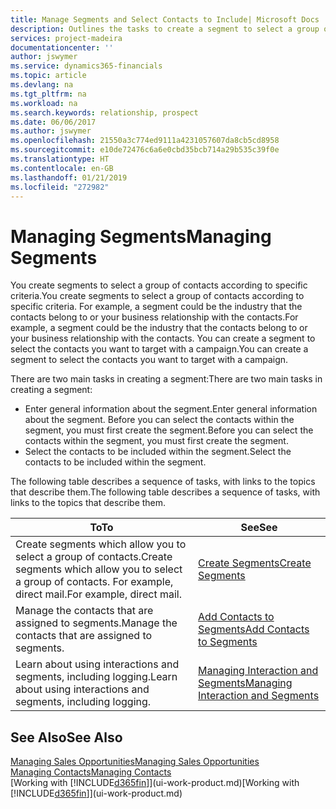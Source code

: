 ```yaml
---
title: Manage Segments and Select Contacts to Include| Microsoft Docs
description: Outlines the tasks to create a segment to select a group of contacts according to specific criteria, for example, contacts in a particular industry that you want to target.
services: project-madeira
documentationcenter: ''
author: jswymer
ms.service: dynamics365-financials
ms.topic: article
ms.devlang: na
ms.tgt_pltfrm: na
ms.workload: na
ms.search.keywords: relationship, prospect
ms.date: 06/06/2017
ms.author: jswymer
ms.openlocfilehash: 21550a3c774ed9111a4231057607da8cb5cd8958
ms.sourcegitcommit: e10de72476c6a6e0cbd35bcb714a29b535c39f0e
ms.translationtype: HT
ms.contentlocale: en-GB
ms.lasthandoff: 01/21/2019
ms.locfileid: "272982"
---
```

# <a name="managing-segments"></a><span data-ttu-id="0f868-103">Managing Segments</span><span class="sxs-lookup"><span data-stu-id="0f868-103">Managing Segments</span></span>
<span data-ttu-id="0f868-104">You create segments to select a group of contacts according to specific criteria.</span><span class="sxs-lookup"><span data-stu-id="0f868-104">You create segments to select a group of contacts according to specific criteria.</span></span> <span data-ttu-id="0f868-105">For example, a segment could be the industry that the contacts belong to or your business relationship with the contacts.</span><span class="sxs-lookup"><span data-stu-id="0f868-105">For example, a segment could be the industry that the contacts belong to or your business relationship with the contacts.</span></span> <span data-ttu-id="0f868-106">You can create a segment to select the contacts you want to target with a campaign.</span><span class="sxs-lookup"><span data-stu-id="0f868-106">You can create a segment to select the contacts you want to target with a campaign.</span></span>

<span data-ttu-id="0f868-107">There are two main tasks in creating a segment:</span><span class="sxs-lookup"><span data-stu-id="0f868-107">There are two main tasks in creating a segment:</span></span>

* <span data-ttu-id="0f868-108">Enter general information about the segment.</span><span class="sxs-lookup"><span data-stu-id="0f868-108">Enter general information about the segment.</span></span> <span data-ttu-id="0f868-109">Before you can select the contacts within the segment, you must first create the segment.</span><span class="sxs-lookup"><span data-stu-id="0f868-109">Before you can select the contacts within the segment, you must first create the segment.</span></span>
* <span data-ttu-id="0f868-110">Select the contacts to be included within the segment.</span><span class="sxs-lookup"><span data-stu-id="0f868-110">Select the contacts to be included within the segment.</span></span>

<span data-ttu-id="0f868-111">The following table describes a sequence of tasks, with links to the topics that describe them.</span><span class="sxs-lookup"><span data-stu-id="0f868-111">The following table describes a sequence of tasks, with links to the topics that describe them.</span></span> 

| <span data-ttu-id="0f868-112">To</span><span class="sxs-lookup"><span data-stu-id="0f868-112">To</span></span> | <span data-ttu-id="0f868-113">See</span><span class="sxs-lookup"><span data-stu-id="0f868-113">See</span></span> |
| --- | --- |
| <span data-ttu-id="0f868-114">Create segments which allow you to select a group of contacts.</span><span class="sxs-lookup"><span data-stu-id="0f868-114">Create segments which allow you to select a group of contacts.</span></span> <span data-ttu-id="0f868-115">For example, direct mail.</span><span class="sxs-lookup"><span data-stu-id="0f868-115">For example, direct mail.</span></span> |[<span data-ttu-id="0f868-116">Create Segments</span><span class="sxs-lookup"><span data-stu-id="0f868-116">Create Segments</span></span>](marketing-how-create-segment.md) |
| <span data-ttu-id="0f868-117">Manage the contacts that are assigned to segments.</span><span class="sxs-lookup"><span data-stu-id="0f868-117">Manage the contacts that are assigned to segments.</span></span> |[<span data-ttu-id="0f868-118">Add Contacts to Segments</span><span class="sxs-lookup"><span data-stu-id="0f868-118">Add Contacts to Segments</span></span>](marketing-add-contact-segment.md) |
| <span data-ttu-id="0f868-119">Learn about using interactions and segments, including logging.</span><span class="sxs-lookup"><span data-stu-id="0f868-119">Learn about using interactions and segments, including logging.</span></span> |[<span data-ttu-id="0f868-120">Managing Interaction and Segments</span><span class="sxs-lookup"><span data-stu-id="0f868-120">Managing Interaction and Segments</span></span>](marketing-interaction-segments.md) |

## <a name="see-also"></a><span data-ttu-id="0f868-121">See Also</span><span class="sxs-lookup"><span data-stu-id="0f868-121">See Also</span></span>
[<span data-ttu-id="0f868-122">Managing Sales Opportunities</span><span class="sxs-lookup"><span data-stu-id="0f868-122">Managing Sales Opportunities</span></span>](marketing-manage-sales-opportunities.md)  
[<span data-ttu-id="0f868-123">Managing Contacts</span><span class="sxs-lookup"><span data-stu-id="0f868-123">Managing Contacts</span></span>](marketing-contacts.md)  
<span data-ttu-id="0f868-124">[Working with [!INCLUDE[d365fin](includes/d365fin_md.md)]](ui-work-product.md)</span><span class="sxs-lookup"><span data-stu-id="0f868-124">[Working with [!INCLUDE[d365fin](includes/d365fin_md.md)]](ui-work-product.md)</span></span>
